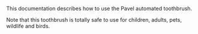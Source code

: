 This documentation describes how to use the Pavel automated
toothbrush.

Note that this toothbrush is totally safe to use for children,
adults, pets, wildlife and birds.
